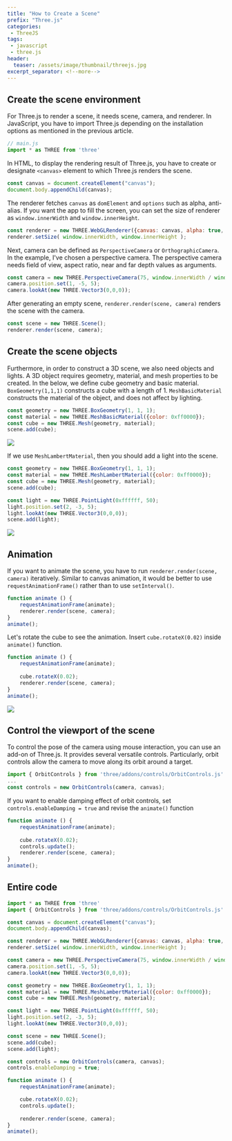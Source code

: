 ```yaml
---
title: "How to Create a Scene"
prefix: "Three.js"
categories:
 - ThreeJS
tags:
 - javascript
 - three.js
header:
  teaser: /assets/image/thumbnail/threejs.jpg
excerpt_separator: <!--more-->
---
```


## Create the scene environment
For Three.js to render a scene, it needs scene, camera, and renderer. In JavaScript, you have to import Three.js depending on the installation options as mentioned in the previous article. 
<!--more-->
```js
// main.js
import * as THREE from 'three'
```

In HTML, to display the rendering result of Three.js, you have to create or designate `<canvas>` element to which Three.js renders the scene.
```js
const canvas = document.createElement("canvas");
document.body.appendChild(canvas);
```

The renderer fetches `canvas` as `domElement` and `options` such as alpha, anti-alias. If you want the app to fill the screen, you can set the size of renderer as `window.innerWidth` and `window.innerHeight`.
```js
const renderer = new THREE.WebGLRenderer({canvas: canvas, alpha: true, antialias: true});
renderer.setSize( window.innerWidth, window.innerHeight );
```

Next, camera can be defined as `PerspectiveCamera` or `OrthographicCamera`. In the example, I've chosen a perspective camera. The perspective camera needs field of view, aspect ratio, near and far depth values as arguments.
```js
const camera = new THREE.PerspectiveCamera(75, window.innerWidth / window.innerHeight, 0.1, 1000);
camera.position.set(1, -5, 5);
camera.lookAt(new THREE.Vector3(0,0,0));
```

After generating an empty scene, `renderer.render(scene, camera)` renders the scene with the camera.
```js
const scene = new THREE.Scene();
renderer.render(scene, camera);
```

## Create the scene objects
Furthermore, in order to construct a 3D scene, we also need objects and lights. A 3D object requires geometry, material, and mesh properties to be created. In the below, we define cube geometry and basic material. `BoxGeometry(1,1,1)` constructs a cube with a length of 1. `MeshBasicMaterial` constructs the material of the object, and does not affect by lighting. 
```js
const geometry = new THREE.BoxGeometry(1, 1, 1);
const material = new THREE.MeshBasicMaterial({color: 0xff0000});
const cube = new THREE.Mesh(geometry, material);
scene.add(cube);
```
<img class="image" referrerpolicy="no-referrer" src="https://i.imgur.com/tojAf5p.png">


If we use `MeshLambertMaterial`, then you should add a light into the scene.
```js
const geometry = new THREE.BoxGeometry(1, 1, 1);
const material = new THREE.MeshLambertMaterial({color: 0xff0000});
const cube = new THREE.Mesh(geometry, material);
scene.add(cube);

const light = new THREE.PointLight(0xffffff, 50);
light.position.set(2, -3, 5);
light.lookAt(new THREE.Vector3(0,0,0));
scene.add(light);
```
<img class="image" referrerpolicy="no-referrer" src="https://i.imgur.com/CbZaWL3.png">

## Animation
If you want to animate the scene, you have to run `renderer.render(scene, camera)` iteratively. Similar to canvas animation, it would be better to use `requestAnimationFrame()` rather than to use `setInterval()`. 
```js
function animate () {
    requestAnimationFrame(animate);
    renderer.render(scene, camera);
}
animate();
```

Let's rotate the cube to see the animation. Insert `cube.rotateX(0.02)` inside `animate()` function.
```js
function animate () {
    requestAnimationFrame(animate);
    
    cube.rotateX(0.02);
    renderer.render(scene, camera);
}
animate();
```
<img class="image" referrerpolicy="no-referrer" src="https://i.imgur.com/I8oftqA.gif">

## Control the viewport of the scene
To control the pose of the camera using mouse interaction, you can use an add-on of Three.js. It provides several versatile controls. Particularly, orbit controls allow the camera to move along its orbit around a target. 
```js
import { OrbitControls } from 'three/addons/controls/OrbitControls.js'
...
const controls = new OrbitControls(camera, canvas);
```

If you want to enable damping effect of orbit controls, set `controls.enableDamping = true` and revise the `animate()` function
```js
function animate () {
    requestAnimationFrame(animate);
    
    cube.rotateX(0.02);
    controls.update();
    renderer.render(scene, camera);
}
animate();
```

## Entire code
```js
import * as THREE from 'three'
import { OrbitControls } from 'three/addons/controls/OrbitControls.js'

const canvas = document.createElement("canvas");
document.body.appendChild(canvas);

const renderer = new THREE.WebGLRenderer({canvas: canvas, alpha: true, antialias: true});
renderer.setSize( window.innerWidth, window.innerHeight );

const camera = new THREE.PerspectiveCamera(75, window.innerWidth / window.innerHeight, 0.1, 1000);
camera.position.set(1, -5, 5);
camera.lookAt(new THREE.Vector3(0,0,0));

const geometry = new THREE.BoxGeometry(1, 1, 1);
const material = new THREE.MeshLambertMaterial({color: 0xff0000});
const cube = new THREE.Mesh(geometry, material);

const light = new THREE.PointLight(0xffffff, 50);
light.position.set(2, -3, 5);
light.lookAt(new THREE.Vector3(0,0,0));

const scene = new THREE.Scene();
scene.add(cube);
scene.add(light);

const controls = new OrbitControls(camera, canvas);
controls.enableDamping = true;

function animate () {
    requestAnimationFrame(animate);

    cube.rotateX(0.02);
    controls.update();
    
    renderer.render(scene, camera);
}
animate();
```
